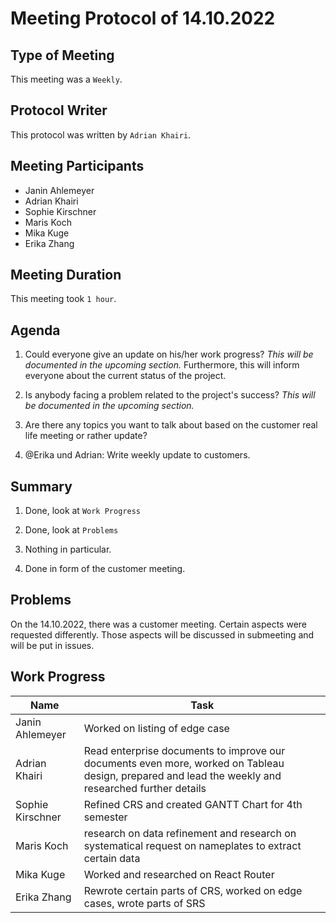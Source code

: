 <!-- fill in date-->
# Meeting  Protocol  of  14.10.2022

## Type of Meeting
<!-- fill in "Weekly", "Team Code Meeting" or "Team Documentation Meeting"-->
This meeting was a ```Weekly```.

## Protocol Writer
<!-- fill in "Erika Zhang" or "Adrian Khairi"-->
This protocol was written by ```Adrian Khairi```.

## Meeting Participants

* Janin Ahlemeyer
* Adrian Khairi
* Sophie Kirschner
* Maris Koch
* Mika Kuge
* Erika Zhang

## Meeting Duration
<!-- fill in time, if it isn't a Weekly- in hours-->
This meeting took ```1 hour```.

## Agenda
<!-- please use iterating numbers-->

1. Could everyone give an update on his/her work progress? *This will be documented in the upcoming section.* Furthermore, this will inform everyone about the current status of the project.

2. Is anybody facing a problem related to the project's success? *This will be documented in the upcoming section.*
  
3. Are there any topics you want to talk about based on the customer real life meeting or rather update?

4. @Erika und Adrian: Write weekly update to customers.

## Summary
<!-- please use iterating numbers-->

1. Done, look at ```Work Progress```

2. Done, look at ```Problems```
  
3. Nothing in particular.

4. Done in form of the customer meeting.

## Problems
<!-- fill out if something happened, otherwise just let the preview sentence stay there-->

On the 14.10.2022, there was a customer meeting. Certain aspects were requested differently. Those aspects will be discussed in submeeting and will be put in issues.

## Work Progress
<!-- please fill out the tasks-->

|Name            |Task                         |
|----------------|-----------------------------|
|Janin Ahlemeyer |Worked on listing of edge case                             |
|Adrian Khairi   |Read enterprise documents to improve our documents even more, worked on Tableau design, prepared and lead the weekly and researched further details                             |
|Sophie Kirschner|Refined CRS and created GANTT Chart for 4th semester                             |
|Maris Koch      |research on data refinement and research on systematical request on nameplates to extract certain data                             |
|Mika Kuge       |Worked and researched on React Router                             |
|Erika Zhang     |Rewrote certain parts of CRS, worked on edge cases, wrote parts of SRS                            |
